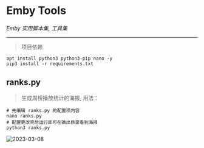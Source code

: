 # Emby Tools

_Emby 实用脚本集, 工具集_

---

> 项目依赖

    apt install python3 python3-pip nano -y
    pip3 install -r requirements.txt

## ranks.py

> 生成周榜播放统计的海报, 用法：

    # 先编辑 ranks.py 的配置项内容
    nano ranks.py
    # 配置更改完后运行即可在输出目录看到海报
    python3 ranks.py
    
![2023-03-08](https://user-images.githubusercontent.com/18238152/223754056-c9c9f11c-8212-4292-86c0-3016b2a80095.jpg)
